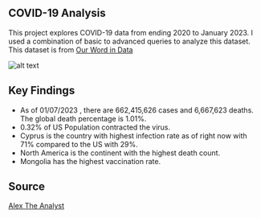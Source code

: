 ## COVID-19 Analysis
This project explores COVID-19 data from ending 2020 to January 2023. I used a combination of basic to advanced queries to analyze this dataset.
This dataset is from [Our Word in Data](https://ourworldindata.org/)

![alt text](https://github.com/IfyBenson/PortfolioProject/blob/main/COVID-19%20Project/coronavirus.png)

## Key Findings
* As of 01/07/2023 , there are 662,415,626 cases and 6,667,623 deaths. The global death percentage is 1.01%.
* 0.32% of US Population contracted the virus. 
* Cyprus is the country with highest infection rate as of right now with 71% compared to the US with 29%.
* North America is the continent with the highest death count.
* Mongolia has the highest vaccination rate.

## Source 
[Alex The Analyst](https://github.com/AlexTheAnalyst)
